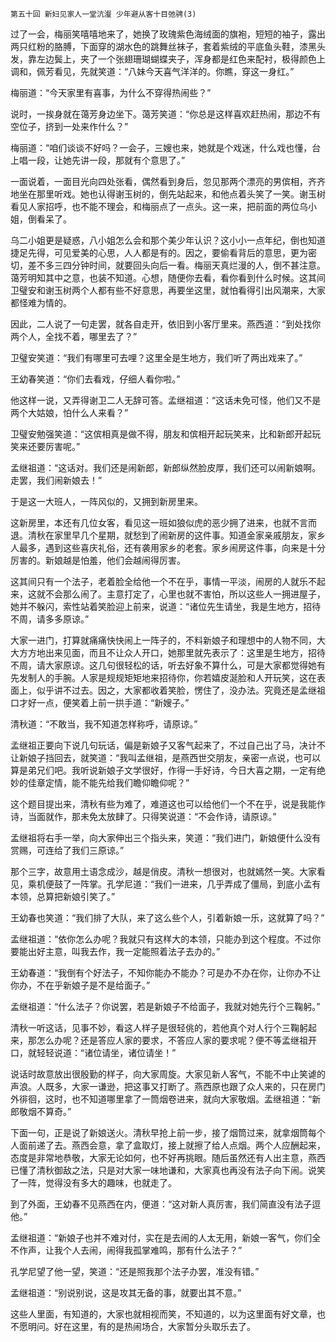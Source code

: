     第五十回 新妇见家人一堂沆瀣 少年避从客十目弛骋(3) 

   过了一会，梅丽笑嘻嘻地来了，她换了玫瑰紫色海绒面的旗袍，短短的袖子，露出两只红粉的胳膊，下面穿的湖水色的跳舞丝袜子，套着紫绒的平底鱼头鞋，漆黑头发，靠左边鬓上，夹了一个张翅珊瑚蝴蝶夹子，浑身都是红色来配衬，极得颜色上调和，佩芳看见，先就笑道：“八妹今天喜气洋洋的。你瞧，穿这一身红。”

   梅丽道：“今天家里有喜事，为什么不穿得热闹些？”

   说时，一挨身就在蔼芳身边坐下。蔼芳笑道：“你总是这样喜欢赶热闹，那边不有空位子，挤到一处来作什么？”

   梅丽道：“咱们谈谈不好吗？一会子，三嫂也来，她就是个戏迷，什么戏也懂，台上唱一段，让她先讲一段，那就有个意思了。”

   一面说着，一面目光向四处张看，偶然看到身后，忽见那两个漂亮的男傧相，齐齐地坐在那里听戏。她也认得谢玉树的，倒先站起来，和他点着头笑了一笑。谢玉树看见人家招呼，也不能不理会，和梅丽点了一点头。这一来，把前面的两位乌小姐，倒看呆了。

   乌二小姐更是疑惑，八小姐怎么会和那个美少年认识？这小小一点年纪，倒也知道捷足先得，可见爱美的心思，人人都是有的。因之，要偷看背后的意思，更为密切，差不多三四分钟时间，就要回头向后一看。梅丽天真烂漫的人，倒不甚注意。蔼芳明知其中之意，也装不知道。心想，随便你去看，看你看到什么时候。这其间卫璧安和谢玉树两个人都有些不好意思，再要坐这里，就怕看得引出风潮来，大家都怪难为情的。

   因此，二人说了一句走罢，就各自走开，依旧到小客厅里来。燕西道：“到处找你两个人，全找不着，哪里去了？”

   卫璧安笑道：“我们有哪里可去哩？这里全是生地方，我们听了两出戏来了。”

   王幼春笑道：“你们去看戏，仔细人看你啦。”

   他这样一说，又弄得谢卫二人无辞可答。孟继祖道：“这话未免可怪，他们又不是两个大姑娘，怕什么人来看？”

   卫璧安勉强笑道：“这傧相真是做不得，朋友和傧相开起玩笑来，比和新郎开起玩笑来还要厉害呢。”

   孟继祖道：“这话对。我们还是闹新郎，新郎纵然脸皮厚，我们还可以闹新娘啊。走罢，我们闹新娘去！”

   于是这一大班人，一阵风似的，又拥到新房里来。

   这新房里，本还有几位女客，看见这一班如狼似虎的恶少拥了进来，也就不言而退。清秋在家里早几个星期，就愁到了闹新房的这件事。知道金家亲戚朋友，家乡人最多，遇到这些喜庆礼俗，还有袭用家乡的老套。家乡闹房这件事，向来是十分厉害的。新娘越是怕羞，他们会越闹得厉害。

   这其间只有一个法子，老着脸全给他一个不在乎，事情一平淡，闹房的人就乐不起来，这就不会那么闹了。主意打定了，心里也就不害怕，所以这些人一拥进屋子，她并不躲闪，索性站着笑脸迎上前来，说道：“诸位先生请坐，我是生地方，招待不周，请多多原谅。”

   大家一进门，打算就痛痛快快闹上一阵子的，不料新娘子和理想中的人物不同，大大方方地出来见面，而且不让众人开口，她那里就先表示了：这里是生地方，招待不周，请大家原谅。这几句很轻松的话，听去好象不算什么，可是大家都觉得她有先发制人的手腕。人家是规规矩矩地来招待你，你若嬉皮涎脸和人开玩笑，这在表面上，似乎讲不过去。因之，大家都收着笑脸，愣住了，没办法。究竟还是孟继祖口才好一点，便笑着上前一拱手道：“新嫂子。”

   清秋道：“不敢当，我不知道怎样称呼，请原谅。”

   孟继祖正要向下说几句玩话，偏是新娘子又客气起来了，不过自己出了马，决计不让新娘子挡回去，就笑道：“我叫孟继祖，是燕西世交朋友，亲密一点说，也可以算是弟兄们吧。我听说新娘子文学很好，作得一手好诗，今日大喜之期，一定有绝妙的佳章定情，能不能先给我们瞻仰瞻仰呢？”

   这个题目提出来，清秋有些为难了，难道这也可以给他们一个不在乎，说是我能作诗，当面就作，那未免太放肆了。只得笑说道：“不会作诗，请原谅。”

   孟继祖将右手一举，向大家伸出三个指头来，笑道：“我们进门，新娘便什么没有赏赐，可连给了我们三原谅。”

   那个三字，故意用土语念成沙，越是俏皮。清秋一想很对，也就嫣然一笑。大家看见，乘机便鼓了一阵掌。孔学尼道：“我们一进来，几乎弄成了僵局，到底小孟有本领，总算把新娘引笑了。”

   王幼春也笑道：“我们排了大队，来了这么些个人，引着新娘一乐，这就算了吗？”

   孟继祖道：“依你怎么办呢？我就只有这样大的本领，只能办到这个程度。不过你要能出好主意，叫我去作，我一定能照着法子去办的。”

   王幼春道：“我倒有个好法子，不知你能办不能办？可是办不办在你，让你办不让你办，不在乎新娘子是不是给面子。”

   孟继祖道：“什么法子？你说罢，若是新娘子不给面子，我就对她先行个三鞠躬。”

   清秋一听这话，见事不妙，看这人样子是很轻佻的，若他真个对人行个三鞠躬起来，那怎么办呢？还是答应人家的要求，不答应人家的要求呢？便不等孟继祖开口，就轻轻说道：“诸位请坐，诸位请坐！”

   说话时故意放出很殷勤的样子，向大家周旋。大家见新人客气，不能不中止笑谑的声浪。人既多，大家一谦逊，把这事又打断了。燕西原也跟了众人来的，只在房门外徘徊，这时，也不知道哪里拿了一筒烟卷进来，就向大家敬烟。孟继祖道：“新郎敬烟不算奇。”

   下面一句，正是说了新娘送火。清秋早抢上前一步，接了烟筒过来，就拿烟筒每个人面前递了去。燕西会意，拿了盒取灯，接上就擦了给人点烟。两个人应酬起来，态度是非常地恭敬，大家无论如何，也不好再挑眼。随后虽然还有人出主意，燕西已懂了清秋御敌之法，只是对大家一味地谦和，大家真也再没有法子向下闹。说笑了一阵，觉得没有多大的趣味，也就走了。

   到了外面，王幼春不见燕西在内，便道：“这对新人真厉害，我们简直没有法子逗他。”

   孟继祖道：“新娘子也并不难对付，实在是去闹的人太无用，新娘一客气，你们全不作声，让我个人去闹，闹得我孤掌难鸣，那有什么法子？”

   孔学尼望了他一望，笑道：“还是照我那个法子办罢，准没有错。”

   孟继祖道：“别说别说，这是攻其无备的事，就要出其不意。”

   这些人里面，有知道的，大家也就相视而笑，不知道的，以为这里面有好文章，也不愿明问。好在这里，有的是热闹场合，大家暂分头取乐去了。

